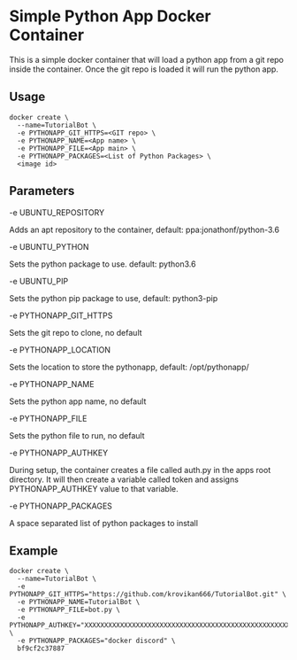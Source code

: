 # Simple Python App Docker Container

This is a simple docker container that will load a python app from a git repo 
inside the container. Once the git repo is loaded it will run the python app.

## Usage

```
docker create \
  --name=TutorialBot \
  -e PYTHONAPP_GIT_HTTPS=<GIT repo> \
  -e PYTHONAPP_NAME=<App name> \
  -e PYTHONAPP_FILE=<App main> \
  -e PYTHONAPP_PACKAGES=<List of Python Packages> \
  <image id>
```
 
## Parameters

-e UBUNTU_REPOSITORY

Adds an apt repository to the container, default: 
ppa:jonathonf/python-3.6 

-e UBUNTU_PYTHON

Sets the python package to use. default: python3.6

-e UBUNTU_PIP

Sets the python pip package to use, default: python3-pip

-e PYTHONAPP_GIT_HTTPS

Sets the git repo to clone, no default

-e PYTHONAPP_LOCATION

Sets the location to store the pythonapp, default: /opt/pythonapp/

-e PYTHONAPP_NAME

Sets the python app name, no default

-e PYTHONAPP_FILE

Sets the python file to run, no default

-e PYTHONAPP_AUTHKEY

During setup, the container creates a file called auth.py in the apps root
directory. It will then create a variable called token and assigns 
PYTHONAPP_AUTHKEY value to that variable.

-e PYTHONAPP_PACKAGES

A space separated list of python packages to install

##  Example

```
docker create \
  --name=TutorialBot \
  -e PYTHONAPP_GIT_HTTPS="https://github.com/krovikan666/TutorialBot.git" \
  -e PYTHONAPP_NAME=TutorialBot \
  -e PYTHONAPP_FILE=bot.py \
  -e PYTHONAPP_AUTHKEY="XXXXXXXXXXXXXXXXXXXXXXXXXXXXXXXXXXXXXXXXXXXXXXXXXXXXXXXXXXX" \
  -e PYTHONAPP_PACKAGES="docker discord" \
  bf9cf2c37887
```  